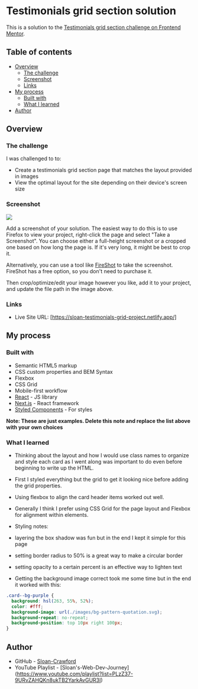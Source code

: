 # Testimonials grid section solution

This is a solution to the [Testimonials grid section challenge on Frontend Mentor](https://www.frontendmentor.io/challenges/testimonials-grid-section-Nnw6J7Un7).

## Table of contents

- [Overview](#overview)
  - [The challenge](#the-challenge)
  - [Screenshot](#screenshot)
  - [Links](#links)
- [My process](#my-process)
  - [Built with](#built-with)
  - [What I learned](#what-i-learned)
- [Author](#author)

## Overview

### The challenge

I was challenged to to:

- Create a testimonials grid section page that matches the layout provided in images
- View the optimal layout for the site depending on their device's screen size

### Screenshot

![](./screenshot.jpg)

Add a screenshot of your solution. The easiest way to do this is to use Firefox to view your project, right-click the page and select "Take a Screenshot". You can choose either a full-height screenshot or a cropped one based on how long the page is. If it's very long, it might be best to crop it.

Alternatively, you can use a tool like [FireShot](https://getfireshot.com/) to take the screenshot. FireShot has a free option, so you don't need to purchase it.

Then crop/optimize/edit your image however you like, add it to your project, and update the file path in the image above.

### Links

- Live Site URL: [https://sloan-testimonials-grid-project.netlify.app/]

## My process

### Built with

- Semantic HTML5 markup
- CSS custom properties and BEM Syntax
- Flexbox
- CSS Grid
- Mobile-first workflow
- [React](https://reactjs.org/) - JS library
- [Next.js](https://nextjs.org/) - React framework
- [Styled Components](https://styled-components.com/) - For styles

**Note: These are just examples. Delete this note and replace the list above with your own choices**

### What I learned

- Thinking about the layout and how I would use class names to organize and style each card as I went along was important to do even before beginning to write up the HTML.
- First I styled everything but the grid to get it looking nice before adding the grid properties.
- Using flexbox to align the card header items worked out well.
- Generally I think I prefer using CSS Grid for the page layout and Flexbox for alignment within elements.

- Styling notes:
- layering the box shadow was fun but in the end I kept it simple for this page
- setting border radius to 50% is a great way to make a circular border
- setting opacity to a certain percent is an effective way to lighten text
- Getting the background image correct took me some time but in the end it worked with this:

```css
.card--bg-purple {
  background: hsl(263, 55%, 52%);
  color: #fff;
  background-image: url(./images/bg-pattern-quotation.svg);
  background-repeat: no-repeat;
  background-position: top 10px right 100px;
}
```

## Author

- GitHub - [Sloan-Crawford](https://github.com/Sloan-Crawford)
- YouTube Playlist - [Sloan's-Web-Dev-Journey] (https://www.youtube.com/playlist?list=PLzZ37-9URvZAHQKn8ukTB2YarkAvGUR3I)

